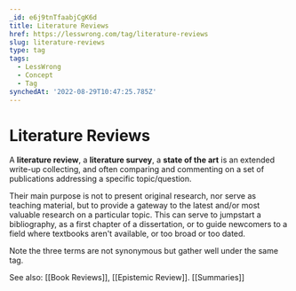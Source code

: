 ```yaml
---
_id: e6j9tnTfaabjCgK6d
title: Literature Reviews
href: https://lesswrong.com/tag/literature-reviews
slug: literature-reviews
type: tag
tags:
  - LessWrong
  - Concept
  - Tag
synchedAt: '2022-08-29T10:47:25.785Z'
---
```


# Literature Reviews

A **literature review**, a **literature survey**, a **state of the art** is an extended write-up collecting, and often comparing and commenting on a set of publications addressing a specific topic/question.

Their main purpose is not to present original research, nor serve as teaching material, but to provide a gateway to the latest and/or most valuable research on a particular topic. This can serve to jumpstart a bibliography, as a first chapter of a dissertation, or to guide newcomers to a field where textbooks aren't available, or too broad or too dated.

Note the three terms are not synonymous but gather well under the same tag.

See also: [[Book Reviews]], [[Epistemic Review]]. [[Summaries]]
